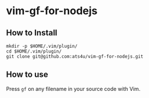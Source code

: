 
 vim-gf-for-nodejs
====================

  How to Install
------------------

```
mkdir -p $HOME/.vim/plugin/
cd $HOME/.vim/plugin/
git clone git@github.com:ats4u/vim-gf-for-nodejs.git
```

  How to use
----------------

Press `gf` on any filename in your source code with Vim.


